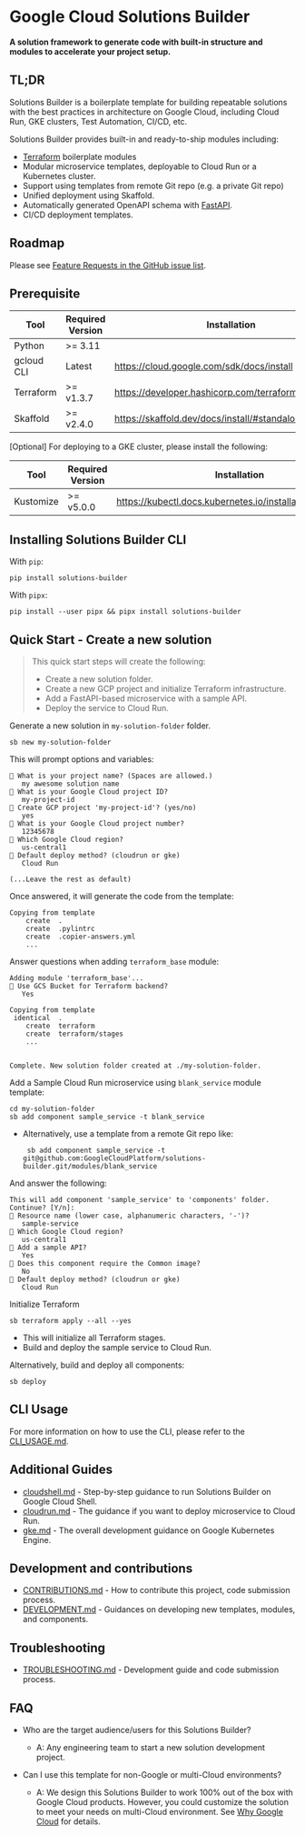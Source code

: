 # Google Cloud Solutions Builder

**A solution framework to generate code with built-in structure and modules
to accelerate your project setup.**

## TL;DR

Solutions Builder is a boilerplate template for building repeatable
solutions with the best practices in architecture on Google Cloud, including Cloud Run, GKE
clusters, Test Automation, CI/CD, etc.

Solutions Builder provides built-in and ready-to-ship modules including:

- [Terraform](https://www.terraform.io/) boilerplate modules
- Modular microservice templates, deployable to Cloud Run or a Kubernetes cluster.
- Support using templates from remote Git repo (e.g. a private Git repo)
- Unified deployment using Skaffold.
- Automatically generated OpenAPI schema with [FastAPI](https://fastapi.tiangolo.com/).
- CI/CD deployment templates.

## Roadmap

Please see [Feature Requests in the GitHub issue list](https://github.com/GoogleCloudPlatform/solutions-builder/issues?q=is%3Aopen+is%3Aissue+label%3A%22feature+request%22).

## Prerequisite

| Tool       | Required Version | Installation                                         |
| ---------- | ---------------- | ---------------------------------------------------- |
| Python     | &gt;= 3.11       |                                                      |
| gcloud CLI | Latest           | https://cloud.google.com/sdk/docs/install            |
| Terraform  | &gt;= v1.3.7     | https://developer.hashicorp.com/terraform/downloads  |
| Skaffold   | &gt;= v2.4.0     | https://skaffold.dev/docs/install/#standalone-binary |

[Optional] For deploying to a GKE cluster, please install the following:

| Tool      | Required Version | Installation                                               |
| --------- | ---------------- | ---------------------------------------------------------- |
| Kustomize | &gt;= v5.0.0     | https://kubectl.docs.kubernetes.io/installation/kustomize/ |

## Installing Solutions Builder CLI

With `pip`:

```
pip install solutions-builder
```

With `pipx`:

```
pip install --user pipx && pipx install solutions-builder
```

## Quick Start - Create a new solution

> This quick start steps will create the following:
>
> - Create a new solution folder.
> - Create a new GCP project and initialize Terraform infrastructure.
> - Add a FastAPI-based microservice with a sample API.
> - Deploy the service to Cloud Run.

Generate a new solution in `my-solution-folder` folder.

```
sb new my-solution-folder
```

This will prompt options and variables:

```
🎤 What is your project name? (Spaces are allowed.)
   my awesome solution name
🎤 What is your Google Cloud project ID?
   my-project-id
🎤 Create GCP project 'my-project-id'? (yes/no)
   yes
🎤 What is your Google Cloud project number?
   12345678
🎤 Which Google Cloud region?
   us-central1
🎤 Default deploy method? (cloudrun or gke)
   Cloud Run

(...Leave the rest as default)
```

Once answered, it will generate the code from the template:

```
Copying from template
    create  .
    create  .pylintrc
    create  .copier-answers.yml
    ...
```

Answer questions when adding `terraform_base` module:

```
Adding module 'terraform_base'...
🎤 Use GCS Bucket for Terraform backend?
   Yes

Copying from template
 identical  .
    create  terraform
    create  terraform/stages
    ...


Complete. New solution folder created at ./my-solution-folder.
```

Add a Sample Cloud Run microservice using `blank_service` module template:

```
cd my-solution-folder
sb add component sample_service -t blank_service
```

- Alternatively, use a template from a remote Git repo like:
  ```
   sb add component sample_service -t git@github.com:GoogleCloudPlatform/solutions-builder.git/modules/blank_service
  ```

And answer the following:

```
This will add component 'sample_service' to 'components' folder. Continue? [Y/n]:
🎤 Resource name (lower case, alphanumeric characters, '-')?
   sample-service
🎤 Which Google Cloud region?
   us-central1
🎤 Add a sample API?
   Yes
🎤 Does this component require the Common image?
   No
🎤 Default deploy method? (cloudrun or gke)
   Cloud Run
```

Initialize Terraform

```
sb terraform apply --all --yes
```

- This will initialize all Terraform stages.
- Build and deploy the sample service to Cloud Run.

Alternatively, build and deploy all components:

```
sb deploy
```

## CLI Usage

For more information on how to use the CLI, please refer to the [CLI_USAGE.md](docs/CLI_USAGE.md).

## Additional Guides

- [cloudshell.md](docs/guides/cloudshell.md) - Step-by-step guidance to run Solutions Builder on Google Cloud Shell.
- [cloudrun.md](docs/guides/cloudrun.md) - The guidance if you want to deploy microservice to Cloud Run.
- [gke.md](docs/guides/gke.md) - The overall development guidance on Google Kubernetes Engine.

## Development and contributions

- [CONTRIBUTIONS.md](CONTRIBUTIONS.md) - How to contribute this project, code submission process.
- [DEVELOPMENT.md](docs/DEVELOPMENT.md) - Guidances on developing new templates, modules, and components.

## Troubleshooting

- [TROUBLESHOOTING.md](docs/TROUBLESHOOTING.md) - Development guide and code submission process.

## FAQ

- Who are the target audience/users for this Solutions Builder?

  - A: Any engineering team to start a new solution development project.

- Can I use this template for non-Google or multi-Cloud environments?
  - A: We design this Solutions Builder to work 100% out of the box with Google Cloud products. However, you could customize the solution to meet your needs on multi-Cloud environment. See [Why Google Cloud](https://cloud.google.com/why-google-cloud) for details.
